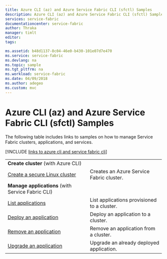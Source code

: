 ```yaml
---
title: Azure CLI (az) and Azure Service Fabric CLI (sfctl) Samples
description: Azure CLI (az) and Azure Service Fabric CLI (sfctl) Samples
services: service-fabric
documentationcenter: service-fabric
author: Thraka
manager: timlt
editor: 
tags: 

ms.assetid: b48d1137-8c04-46e0-b430-101e07d7e470
ms.service: service-fabric
ms.devlang: na
ms.topic: sample
ms.tgt_pltfrm: na
ms.workload: service-fabric
ms.date: 04/09/2018
ms.author: adegeo
ms.custom: mvc
---
```


# Azure CLI (az) and Azure Service Fabric CLI (sfctl) Samples

The following table includes links to samples on how to manage Service Fabric clusters, applications, and services.

[!INCLUDE [links to azure cli and service fabric cli](../../includes/service-fabric-sfctl.md)]

| | |
|-|-|
| **Create cluster** (with Azure CLI)||
| [Create a secure Linux cluster](./scripts/cli-create-cluster.md)| Creates an Azure Service Fabric cluster. |
| **Manage applications** (with Service Fabric CLI)||
| [List applications](./scripts/sfctl-list-applications.md)| List applications provisioned to a cluster.|
| [Deploy an application](./scripts/cli-deploy-application.md)| Deploy an application to a cluster.|
| [Remove an application](./scripts/cli-remove-application.md)| Remove an application from a cluster.|
| [Upgrade an application](./scripts/sfctl-upgrade-application.md)| Upgrade an already deployed application.|
